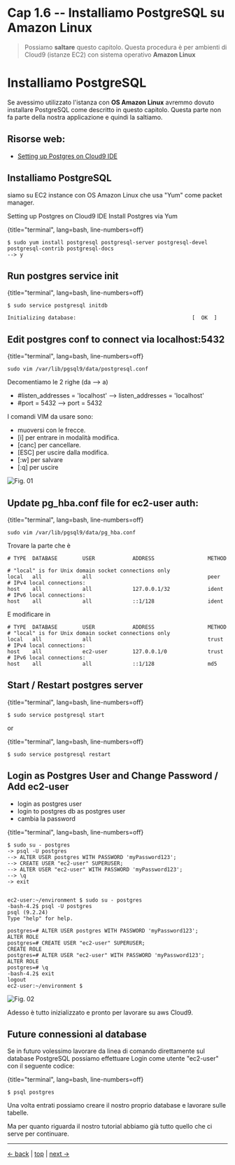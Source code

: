# <a name="top"></a> Cap 1.6 -- Installiamo PostgreSQL su Amazon Linux

> Possiamo **saltare** questo capitolo.
> Questa procedura è per ambienti di Cloud9 (istanze EC2) con sistema operativo **Amazon Linux**


# Installiamo PostgreSQL

Se avessimo utilizzato l'istanza con **OS Amazon Linux** avremmo dovuto installare PostgreSQL come descritto in questo capitolo.
Questa parte non fa parte della nostra applicazione e quindi la saltiamo.




## Risorse web:

- [Setting up Postgres on Cloud9 IDE](https://medium.com/@floodfx/setting-up-postgres-on-cloud9-ide-720e5b879154)




## Installiamo PostgreSQL

siamo su EC2 instance con OS Amazon Linux che usa "Yum" come packet manager.

Setting up Postgres on Cloud9 IDE
Install Postgres via Yum

{title="terminal", lang=bash, line-numbers=off}
~~~~~~~~
$ sudo yum install postgresql postgresql-server postgresql-devel postgresql-contrib postgresql-docs
--> y
~~~~~~~~




## Run postgres service init

{title="terminal", lang=bash, line-numbers=off}
~~~~~~~~
$ sudo service postgresql initdb

Initializing database:                                     [  OK  ]
~~~~~~~~




## Edit postgres conf to connect via localhost:5432

{title="terminal", lang=bash, line-numbers=off}
~~~~~~~~
sudo vim /var/lib/pgsql9/data/postgresql.conf
~~~~~~~~

Decomentiamo le 2 righe (da --> a)

* #listen_addresses = 'localhost' --> listen_addresses = 'localhost'
* #port = 5432                    --> port = 5432

I comandi VIM da usare sono:

* muoversi con le frecce. 
* [i] per entrare in modalità modifica. 
* [canc] per cancellare.
* [ESC] per uscire dalla modifica.
* [:w] per salvare
* [:q] per uscire

![Fig. 01](images/01-beginning/01-new_app/03_01-postgresql_conf-uncomment-addresses_and_port.PNG)




## Update pg_hba.conf file for ec2-user auth:

{title="terminal", lang=bash, line-numbers=off}
~~~~~~~~
sudo vim /var/lib/pgsql9/data/pg_hba.conf
~~~~~~~~

Trovare la parte che è

~~~~~~~~
# TYPE  DATABASE        USER            ADDRESS                 METHOD

# "local" is for Unix domain socket connections only
local   all             all                                     peer
# IPv4 local connections:
host    all             all             127.0.0.1/32            ident
# IPv6 local connections:
host    all             all             ::1/128                 ident
~~~~~~~~

E modificare in

~~~~~~~~
# TYPE  DATABASE        USER            ADDRESS                 METHOD
# "local" is for Unix domain socket connections only
local   all             all                                     trust
# IPv4 local connections:
host    all             ec2-user        127.0.0.1/0             trust
# IPv6 local connections:
host    all             all             ::1/128                 md5
~~~~~~~~




## Start / Restart postgres server

{title="terminal", lang=bash, line-numbers=off}
~~~~~~~~
$ sudo service postgresql start
~~~~~~~~

or

{title="terminal", lang=bash, line-numbers=off}
~~~~~~~~
$ sudo service postgresql restart
~~~~~~~~




## Login as Postgres User and Change Password / Add ec2-user

* login as postgres user
* login to postgres db as postgres user
* cambia la password




{title="terminal", lang=bash, line-numbers=off}
~~~~~~~~
$ sudo su - postgres 
-> psql -U postgres
--> ALTER USER postgres WITH PASSWORD 'myPassword123';
--> CREATE USER "ec2-user" SUPERUSER;
--> ALTER USER "ec2-user" WITH PASSWORD 'myPassword123';
--> \q
-> exit


ec2-user:~/environment $ sudo su - postgres 
-bash-4.2$ psql -U postgres
psql (9.2.24)
Type "help" for help.

postgres=# ALTER USER postgres WITH PASSWORD 'myPassword123';
ALTER ROLE
postgres=# CREATE USER "ec2-user" SUPERUSER;
CREATE ROLE
postgres=# ALTER USER "ec2-user" WITH PASSWORD 'myPassword123';
ALTER ROLE
postgres=# \q
-bash-4.2$ exit
logout
ec2-user:~/environment $ 
~~~~~~~~

![Fig. 02](images/01-beginning/01-new_app/03_02-pg_change_password_and_create_user.PNG)

Adesso è tutto inizializzato e pronto per lavorare su aws Cloud9.




## Future connessioni al database

Se in futuro volessimo lavorare da linea di comando direttamente sul database PostgreSQL possiamo effettuare Login come utente "ec2-user" con il seguente codice:

{title="terminal", lang=bash, line-numbers=off}
~~~~~~~~
$ psql postgres
~~~~~~~~

Una volta entrati possiamo creare il nostro proprio database e lavorare sulle tabelle.

Ma per quanto riguarda il nostro tutorial abbiamo già tutto quello che ci serve per continuare.

---

[<- back](https://github.com/flaviobordonidev/leanpubabrandnewcms/blob/master/01-base/01-new_app/04-install_postgresql.md)
 | [top](#top) |
[next ->](https://github.com/flaviobordonidev/leanpubabrandnewcms/blob/master/01-base/01-new_app/06-new_app.md)
